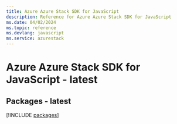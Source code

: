 ```yaml
---
title: Azure Azure Stack SDK for JavaScript
description: Reference for Azure Azure Stack SDK for JavaScript
ms.date: 04/02/2024
ms.topic: reference
ms.devlang: javascript
ms.service: azurestack
---
```

# Azure Azure Stack SDK for JavaScript - latest
## Packages - latest
[!INCLUDE [packages](azure-stack-index.md)]